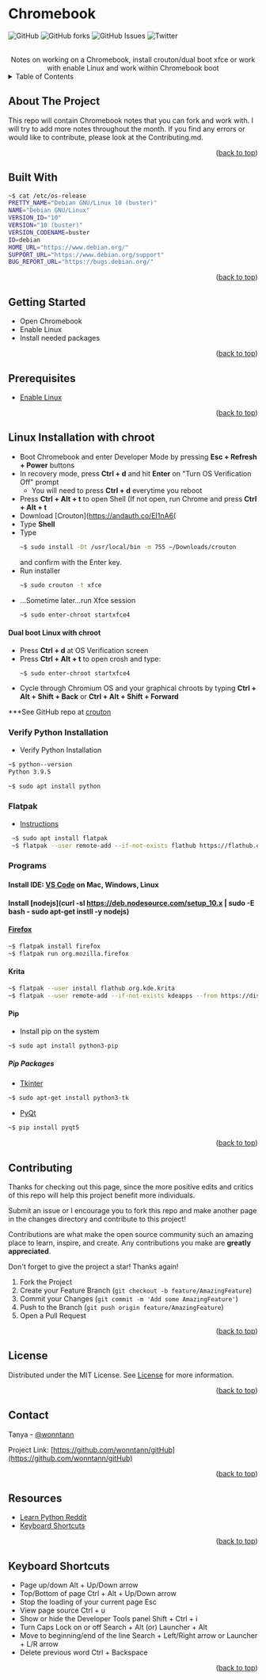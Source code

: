 # Chromebook


<!--  SHIELDS  -->
![GitHub](https://img.shields.io/github/license/wonntann/Chromebook?color=informational&logoColor=yellow&style=for-the-badge)
![GitHub forks](https://img.shields.io/github/forks/wonntann/Chromebook?color=red&style=for-the-badge)
![GitHub Issues](https://img.shields.io/github/issues-raw/wonntann/Chromebook?color=critical&style=for-the-badge)
![Twitter](https://img.shields.io/twitter/follow/wonntann?color=red&style=for-the-badge)


<!--  PROJECT INTRO  -->
<br />
<div align="center">Notes on working on a Chromebook, install crouton/dual boot xfce or  work with enable Linux and work within Chromebook boot</div>


<!--  TABLE OF CONTENTS  -->
<details>
  <summary>Table of Contents</summary>
  <ol>
    <li><a href="#getting-started">Getting Started</a></li>
      <ul>
        <li><a href="#prerequisites">Prerequisites</a></li>
        <li><a href="#linux-installation-with-chroot">Linux Installation With chroot</a></li>
        <li><a href="#programs">Programs</a></li>
        <li><a href="#verify-python-installation">Verify Python Installation</a></li>
      </ul>
    <li><a href="#contributing">Contributing</a></li>
    <li><a href="#license">License</a></li>
    <li><a href="#contact">Contact</a></li>
    <li><a href="#resources">Resources</a></li>
    <li><a href="#keyboard-shortcuts">Keyboard Shortcuts</a></li>
  </ol>
</details>


<!--  ABOUT PROJECT  -->
## About The Project
This repo will contain Chromebook notes that you can fork and work with. I will try to add more notes throughout the month. If you find any errors or would like to contribute, please look at the Contributing.md.
<p align="right">(<a href="#top">back to top</a>)</p>

## Built With
``` Bash
~$ cat /etc/os-release
PRETTY_NAME="Debian GNU/Linux 10 (buster)"
NAME="Debian GNU/Linux"
VERSION_ID="10"
VERSION="10 (buster)"
VERSION_CODENAME=buster
ID=debian
HOME_URL="https://www.debian.org/"
SUPPORT_URL="https://www.debian.org/support"
BUG_REPORT_URL="https://bugs.debian.org/"
```
<p align="right">(<a href="#top">back to top</a>)</p>


## Getting Started
- Open Chromebook
- Enable Linux
- Install needed packages
<p align="right">(<a href="#top">back to top</a>)</p>


## Prerequisites
- [Enable Linux](https://support.google.com/chromebook/answer/9145439)
<p align="right">(<a href="#top">back to top</a>)</p>


## Linux Installation with chroot
- Boot Chromebook and enter Developer Mode by pressing **Esc + Refresh + Power** buttons
- In recovery mode, press **Ctrl + d** and hit **Enter** on "Turn OS Verification Off" prompt
  - You will need to press **Ctrl + d** everytime you reboot
- Press **Ctrl + Alt + t** to open Shell (If not open, run Chrome and press **Ctrl + Alt + t** 
- Download [Crouton](https://andauth.co/EI1nA6(
- Type **Shell**
- Type  
    ``` bash 
    ~$ sudo install -Dt /usr/local/bin -m 755 ~/Downloads/crouton
    ```
    and confirm with the Enter key.
- Run installer
  ``` bash
  ~$ sudo crouton -t xfce
  ```
- ...Sometime later...run  Xfce session
  ``` bash
  ~$ sudo enter-chroot startxfce4
  ```

#### Dual boot Linux with chroot
- Press **Ctrl + d** at OS Verification screen
- Press **Ctrl + Alt + t** to open crosh and type:
  ``` bash
  ~$ sudo enter-chroot startxfce4
  ```
- Cycle through Chromium OS and your graphical chroots by typing **Ctrl + Alt + Shift + Back** or **Ctrl + Alt + Shift + Forward** 

***See GitHub repo at [crouton](https://github.com/dnschneid/crouton)


### Verify Python Installation
- Verify Python Installation
``` Bash
~$ python--version
Python 3.9.5
```
``` Bash
~$ sudo apt install python
```

### Flatpak 
- [Instructions](https://flatpak.org/setup/Chrome%20OS/)

``` Bash
 ~$ sudo apt install flatpak
 ~$ flatpak --user remote-add --if-not-exists flathub https://flathub.org/repo/flathub.flatpakrepo
```

### Programs 
#### Install IDE: [VS Code](https://code.visualstudio.com/docs/setup/setup-overview) on Mac, Windows, Linux
#### Install [nodejs](curl -sl https://deb.nodesource.com/setup_10.x | sudo -E bash - sudo apt-get instll -y nodejs)
#### [Firefox](https://support.mozilla.org/en-US/kb/run-firefox-chromeos)
``` Bash
~$ flatpak install firefox
~$ flatpak run org.mozilla.firefox
```
#### Krita
``` Bash
~$ flatpak --user install flathub org.kde.krita
~$ flatpak --user remote-add --if-not-exists kdeapps --from https://distribute.kde.org/kdeapps.flatpakrepo
```

#### Pip
- Install pip on the system
``` bash
~$ sudo apt install python3-pip
```
##### Pip Packages
- [Tkinter](https://tkdocs.com/tutorial/install.html)
``` bash
~$ sudo apt-get install python3-tk 
```

- [PyQt](https://riverbankcomputing.com/)
``` bash
~$ pip install pyqt5
```

<p align="right">(<a href="#top">back to top</a>)</p>

## Contributing
Thanks for checking out this page, since the more positive edits and critics of this repo will help this project benefit more individuals.

Submit an issue or I encourage you to fork this repo and make another page in the changes directory and contribute to this project!

Contributions are what make the open source community such an amazing place to learn, inspire, and create. Any contributions you make are **greatly appreciated**.

Don't forget to give the project a star! Thanks again!

1. Fork the Project
2. Create your Feature Branch (`git checkout -b feature/AmazingFeature`)
3. Commit your Changes (`git commit -m 'Add some AmazingFeature'`)
4. Push to the Branch (`git push origin feature/AmazingFeature`)
5. Open a Pull Request

<p align="right">(<a href="#top">back to top</a>)</p>


## License

Distributed under the MIT License. See [License](https://github.com/wonntann/Python_Projects/blob/main/LICENSE) for more information.
<p align="right">(<a href="#top">back to top</a>)</p>


## Contact
Tanya - [@wonntann](https://twitter.com/wonntann)

Project Link: [https://github.com/wonntann/gitHub](https://github.com/wonntann/gitHub)

<p align="right">(<a href="#top">back to top</a>)</p>


## Resources
- [Learn Python Reddit](https://www.reddit.com/r/learnpython/)
- [Keyboard Shortcuts](https://support.google.com/chromebook/answer/183101?hl=en)

<p align="right">(<a href="#top">back to top</a>)</p>

## Keyboard Shortcuts
- Page up/down                              Alt + Up/Down arrow
- Top/Bottom of page                        Ctrl + Alt + Up/Down arrow
- Stop the loading of your current page     Esc
- View page source                          Ctrl + u
- Show or hide the Developer Tools panel    Shift + Ctrl + i
- Turn Caps Lock on or off                  Search + Alt (or) Launcher  + Alt
- Move to beginning/end of the line         Search + Left/Right arrow or Launcher + L/R arrow 
- Delete previous word                      Ctrl + Backspace


<p align="right">(<a href="#top">back to top</a>)</p>
